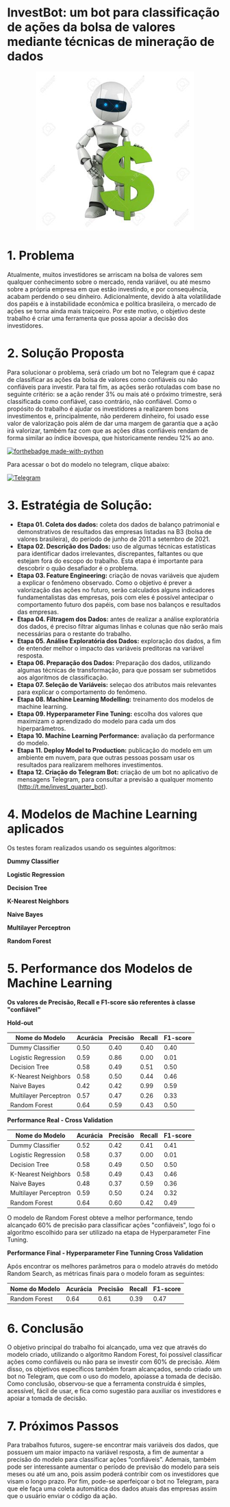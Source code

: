 # InvestBot: um bot para classificação de ações da bolsa de valores mediante técnicas de mineração de dados

<p align='center'>
    <img src='img/bot.jpg'>
</p>

# 1. Problema

Atualmente, muitos investidores se arriscam na bolsa de valores sem qualquer conhecimento sobre o mercado, renda variável, ou até mesmo sobre a própria empresa em que estão investindo, e por consequência, acabam perdendo o seu dinheiro. Adicionalmente, devido à alta volatilidade dos papéis e à instabilidade econômica e política brasileira, o mercado de ações se torna ainda mais traiçoeiro. Por este motivo, o objetivo deste trabalho é criar uma ferramenta que possa apoiar a decisão dos investidores.

# 2. Solução Proposta

Para solucionar o problema, será criado um bot no Telegram que é capaz de classificar as ações da bolsa de valores como confiáveis ou não confiáveis para investir. Para tal fim, as ações serão rotuladas com base no seguinte critério: se a ação render 3% ou mais até o próximo trimestre, será classificada como confiável, caso contrário, não confiável. Como o propósito do trabalho é ajudar os investidores a realizarem bons investimentos e, principalmente, não perderem dinheiro, foi usado esse valor de valorização pois além de dar uma margem de garantia que a ação irá valorizar, também faz com que as ações ditas confiáveis rendam de forma similar ao índice ibovespa, que historicamente rendeu 12% ao ano.

[![forthebadge made-with-python](http://ForTheBadge.com/images/badges/made-with-python.svg)](https://www.python.org/)

Para acessar o bot do modelo no telegram, clique abaixo:

[<img alt="Telegram" src="https://img.shields.io/badge/Telegram-2CA5E0?style=for-the-badge&logo=telegram&logoColor=white"/>](http://t.me/invest_quarter_bot)

# 3. Estratégia de Solução:

- **Etapa 01. Coleta dos dados:** coleta dos dados de balanço patrimonial e demonstrativos de resultados das empresas listadas na B3 (bolsa de valores brasileira), do período de junho de 2011 a setembro de 2021.
- **Etapa 02. Descrição dos Dados:** uso de algumas técnicas estatísticas para identificar dados irrelevantes, discrepantes, faltantes ou que estejam fora do escopo do trabalho. Esta etapa é importante para descobrir o quão desafiador é o problema.
- **Etapa 03. Feature Engineering:** criação de novas variáveis que ajudem a explicar o fenômeno observado. Como o objetivo é prever a valorização das ações no futuro, serão calculados alguns indicadores fundamentalistas das empresas, pois com eles é possível antecipar o comportamento futuro dos papéis, com base nos balanços e resultados das empresas.
- **Etapa 04. Filtragem dos Dados:** antes de realizar a análise exploratória dos dados, é preciso filtrar algumas linhas e colunas que não serão mais necessárias para o restante do trabalho.
- **Etapa 05. Análise Exploratória dos Dados:** exploração dos dados, a fim de entender melhor o impacto das variáveis preditoras na variável resposta.
- **Etapa 06. Preparação dos Dados:** Preparação dos dados, utilizando algumas técnicas de transformação, para que possam ser submetidos aos algoritmos de classificação.
- **Etapa 07. Seleção de Variáveis:** seleçao dos atributos mais relevantes para explicar o comportamento do fenômeno.
- **Etapa 08. Machine Learning Modelling:** treinamento dos modelos de machine learning.
- **Etapa 09. Hyperparameter Fine Tuning:** escolha dos valores que maximizam o aprendizado do modelo para cada um dos hiperparâmetros.
- **Etapa 10. Machine Learning Performance:** avaliação da performance do modelo.
- **Etapa 11. Deploy Model to Production:** publicação do modelo em um ambiente em nuvem, para que outras pessoas possam usar os resultados para realizarem melhores investimentos.
- **Etapa 12. Criação do Telegram Bot:** criação de um bot no aplicativo de mensagens Telegram, para consultar a previsão a qualquer momento (http://t.me/invest_quarter_bot). 

# 4. Modelos de Machine Learning aplicados

Os testes foram realizados usando os seguintes algoritmos:

**Dummy Classifier**

**Logistic Regression**

**Decision Tree**

**K-Nearest Neighbors**

**Naive Bayes**

**Multilayer Perceptron**

**Random Forest**

# 5. Performance dos Modelos de Machine Learning

**Os valores de Precisão, Recall e F1-score são referentes à classe "confiável"**

**Hold-out** 

| Nome do Modelo | Acurácia | Precisão    | Recall  | F1-score |
|-----------|---------|-----------|---------|---------|
|  Dummy Classifier  | 0.50 | 0.40 | 0.40  | 0.40 |
|  Logistic Regression	| 0.59 | 0.86 | 0.00   | 0.01 |
|  Decision Tree  | 0.58 | 0.49 | 0.51   | 0.50 |
|  K-Nearest Neighbors  | 0.58 | 0.50 | 0.44  | 0.46 |
|  Naive Bayes | 0.42 | 0.42 | 0.99  | 0.59 |
|  Multilayer Perceptron | 0.57 | 0.47 | 0.26 | 0.33 |
|  Random Forest | 0.64 | 0.59 | 0.43 | 0.50 |

**Performance Real - Cross Validation**

| Nome do Modelo | Acurácia | Precisão | Recall  | F1-score |
|-----------|---------|-----------|---------|---------|
|  Dummy Classifier | 0.52 | 0.42 | 0.41   | 0.41 |
|  Logistic Regression	| 0.58 | 0.37 | 0.00   | 0.01 |
|  Decision Tree  | 0.58 | 0.49 | 0.50   | 0.50 |
|  K-Nearest Neighbors  | 0.58 | 0.49 | 0.43  | 0.46 |
|  Naive Bayes | 0.48 | 0.37 | 0.59  | 0.36 |
|  Multilayer Perceptron | 0.59 | 0.50 | 0.24 | 0.32 |
|  Random Forest | 0.64 | 0.60 | 0.42 | 0.49 |

O modelo de Random Forest obteve a melhor performance, tendo alcançado 60% de precisão para classificar ações "confiáveis", logo foi o algoritmo escolhido para ser utilizado na etapa de Hyperparameter Fine Tuning.

**Performance Final - Hyperparameter Fine Tunning Cross Validation**

Após encontrar os melhores parâmetros para o modelo através do metódo Random Search, as métricas finais para o modelo foram as seguintes:

| Nome do Modelo | Acurácia | Precisão | Recall  | F1-score |
|-----------|---------|-----------|---------|---------|
|  Random Forest | 0.64 | 0.61 | 0.39   | 0.47 |

# 6. Conclusão

O objetivo principal do trabalho foi alcançado, uma vez que através do modelo criado, utilizando o algoritmo Random Forest, foi possível classificar ações como confiáveis ou não para se investir com 60% de precisão. Além disso, os objetivos específicos também foram alcançados, sendo criado um bot no Telegram, que com o uso do modelo, apoiasse a tomada de decisão. Como conclusão, observou-se que a ferramenta construída é simples, acessível, fácil de usar, e fica como sugestão para auxiliar os investidores e apoiar a tomada de decisão.

# 7. Próximos Passos

Para trabalhos futuros, sugere-se encontrar mais variáveis dos dados, que possuem um maior impacto na variável resposta, a fim de aumentar a precisão do modelo para
classificar ações “confiáveis”. Ademais, também pode ser interessante aumentar o período de previsão do modelo para seis meses ou até um ano, pois assim poderá contribir com os investidores que visam o longo prazo. Por fim, pode-se aperfeiçoar o bot no Telegram, para que ele faça uma coleta automática dos dados atuais das empresas assim que o usuário enviar o código da ação.

